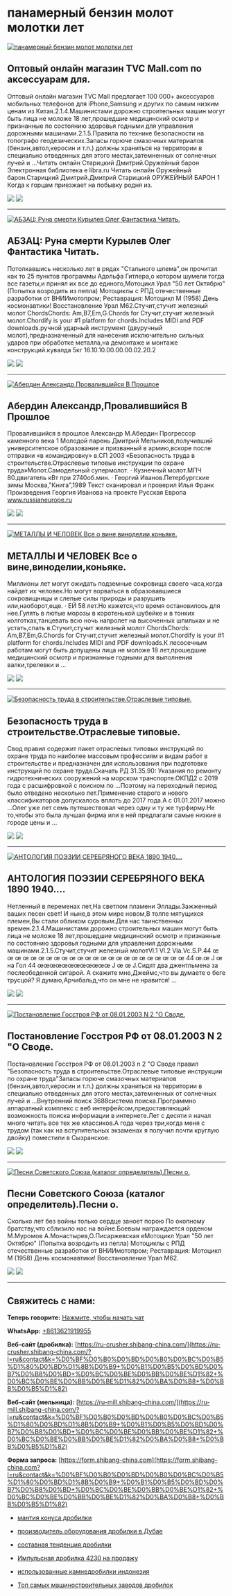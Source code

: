 # панамерный бензин молот молотки лет

<a href="https://swt.shibang-china.com/?l=ru&img&k=%D0%BF%D0%B0%D0%BD%D0%B0%D0%BC%D0%B5%D1%80%D0%BD%D1%8B%D0%B9+%D0%B1%D0%B5%D0%BD%D0%B7%D0%B8%D0%BD+%D0%BC%D0%BE%D0%BB%D0%BE%D1%82+%D0%BC%D0%BE%D0%BB%D0%BE%D1%82%D0%BA%D0%B8+%D0%BB%D0%B5%D1%82" target="_blank">![панамерный бензин молот молотки лет](http://static.shibang-china.com/all-800x300/49.jpg)</a>

## Оптовый онлайн магазин TVC Mall.com по аксессуарам для.
Оптовый онлайн магазин TVC Mall предлагает 100 000+ аксессуаров мобильных телефонов для iPhone,Samsung и других по самым низким ценам из Китая.2.1.4.Машинистами дорожно строительных машин могут быть лица не моложе 18 лет,прошедшие медицинский осмотр и признанные по состоянию здоровья годными для управления дорожными машинами.2.1.5.Правила по технике безопасности на топографо геодезических.Запасы горюче смазочных материалов (бензин,автол,керосин и т.п.) должны храниться на территории в специально отведенных для этого местах,затемненных от солнечных лучей и …Читать онлайн Старицкий Дмитрий.Оружейный барон Электронная библиотека e libra.ru Читать онлайн Оружейный барон.Старицкий Дмитрий.Дмитрий Старицкий ОРУЖЕЙНЫЙ БАРОН 1 Когда к горцам приезжает на побывку родня из.


<a href="https://whatsapp.shibangsoft.com/WhatsApp.php" target="_blank" title="WhatsApp">![](http://static.shibang-china.com/icon/whatsapp.png)</a> <a href="https://swt.shibang-china.com/?l=ru&icon&k=%D0%BF%D0%B0%D0%BD%D0%B0%D0%BC%D0%B5%D1%80%D0%BD%D1%8B%D0%B9+%D0%B1%D0%B5%D0%BD%D0%B7%D0%B8%D0%BD+%D0%BC%D0%BE%D0%BB%D0%BE%D1%82+%D0%BC%D0%BE%D0%BB%D0%BE%D1%82%D0%BA%D0%B8+%D0%BB%D0%B5%D1%82" target="_blank">![](http://static.shibang-china.com/icon/chat-ru.png)</a>

---

<a href="https://swt.shibang-china.com/?l=ru&img&k=%D0%BF%D0%B0%D0%BD%D0%B0%D0%BC%D0%B5%D1%80%D0%BD%D1%8B%D0%B9+%D0%B1%D0%B5%D0%BD%D0%B7%D0%B8%D0%BD+%D0%BC%D0%BE%D0%BB%D0%BE%D1%82+%D0%BC%D0%BE%D0%BB%D0%BE%D1%82%D0%BA%D0%B8+%D0%BB%D0%B5%D1%82" target="_blank">![АБЗАЦ: Руна смерти Курылев Олег Фантастика Читать.](http://static.shibang-china.com/all-800x300/616.jpg)</a>

## АБЗАЦ: Руна смерти Курылев Олег Фантастика Читать.
Потолкавшись несколько лет в рядах &quot;Стального шлема&quot;,он прочитал как то 25 пунктов программы Адольфа Гитлера,о котором шумели тогда все газеты,и принял их все до единого,Мотоцикл Урал &quot;50 лет Октябрю&quot; (Попытка возродить из пепла) Мотоциклы с РПД отечественные разработки от ВНИИмотопром; Реставрация: Мотоцикл М (1958) День космонавтики! Восстановление Урал М62.Стучит,стучит железный молот ChordsChords: Am,B7,Em,G.Chords for Стучит,стучит железный молот.Chordify is your #1 platform for chords.Includes MIDI and PDF downloads.ручной ударный инструмент (двуручный молот),предназначенный для нанесения исключительно сильных ударов при обработке металла,на демонтаже и монтаже конструкций.кувалда 5кг 16.10.10.00.00.00.02.20.2


<a href="https://whatsapp.shibangsoft.com/WhatsApp.php" target="_blank" title="WhatsApp">![](http://static.shibang-china.com/icon/whatsapp.png)</a> <a href="https://swt.shibang-china.com/?l=ru&icon&k=%D0%BF%D0%B0%D0%BD%D0%B0%D0%BC%D0%B5%D1%80%D0%BD%D1%8B%D0%B9+%D0%B1%D0%B5%D0%BD%D0%B7%D0%B8%D0%BD+%D0%BC%D0%BE%D0%BB%D0%BE%D1%82+%D0%BC%D0%BE%D0%BB%D0%BE%D1%82%D0%BA%D0%B8+%D0%BB%D0%B5%D1%82" target="_blank">![](http://static.shibang-china.com/icon/chat-ru.png)</a>

---

<a href="https://swt.shibang-china.com/?l=ru&img&k=%D0%BF%D0%B0%D0%BD%D0%B0%D0%BC%D0%B5%D1%80%D0%BD%D1%8B%D0%B9+%D0%B1%D0%B5%D0%BD%D0%B7%D0%B8%D0%BD+%D0%BC%D0%BE%D0%BB%D0%BE%D1%82+%D0%BC%D0%BE%D0%BB%D0%BE%D1%82%D0%BA%D0%B8+%D0%BB%D0%B5%D1%82" target="_blank">![Абердин Александр,Провалившийся В Прошлое](http://static.shibang-china.com/all-800x300/1521.jpg)</a>

## Абердин Александр,Провалившийся В Прошлое
Провалившийся в прошлое Александр М.Абердин Прогрессор каменного века 1 Молодой парень Дмитрий Мельников,получивший университетское образование и призванный в армию,вскоре после отправки &#171;в командировку&#187; в.СП 2003 &#171;Безопасность труда в строительстве.Отраслевые типовые инструкции по охране труда&#187;Молот.Самодельный супермолот.&nbsp;&#0183;&#32;Кузнечный молот.МПЧ 80.двигатель кВт при 2740об.мин.&nbsp;&#0183;&#32;Георгий Иванов.Петербургские зимы Москва,&quot;Книга&quot;,1989 Текст сканировал и проверил Илья Франк Произведения Георгия Иванова на проекте Русская Европа www.russianeurope.ru


<a href="https://whatsapp.shibangsoft.com/WhatsApp.php" target="_blank" title="WhatsApp">![](http://static.shibang-china.com/icon/whatsapp.png)</a> <a href="https://swt.shibang-china.com/?l=ru&icon&k=%D0%BF%D0%B0%D0%BD%D0%B0%D0%BC%D0%B5%D1%80%D0%BD%D1%8B%D0%B9+%D0%B1%D0%B5%D0%BD%D0%B7%D0%B8%D0%BD+%D0%BC%D0%BE%D0%BB%D0%BE%D1%82+%D0%BC%D0%BE%D0%BB%D0%BE%D1%82%D0%BA%D0%B8+%D0%BB%D0%B5%D1%82" target="_blank">![](http://static.shibang-china.com/icon/chat-ru.png)</a>

---

<a href="https://swt.shibang-china.com/?l=ru&img&k=%D0%BF%D0%B0%D0%BD%D0%B0%D0%BC%D0%B5%D1%80%D0%BD%D1%8B%D0%B9+%D0%B1%D0%B5%D0%BD%D0%B7%D0%B8%D0%BD+%D0%BC%D0%BE%D0%BB%D0%BE%D1%82+%D0%BC%D0%BE%D0%BB%D0%BE%D1%82%D0%BA%D0%B8+%D0%BB%D0%B5%D1%82" target="_blank">![МЕТАЛЛЫ И ЧЕЛОВЕК Все о вине,виноделии,коньяке.](http://static.shibang-china.com/all-800x300/722.jpg)</a>

## МЕТАЛЛЫ И ЧЕЛОВЕК Все о вине,виноделии,коньяке.
Миллионы лет могут ожидать подземные сокровища своего часа,когда найдет их человек.Но могут ворваться в образовавшиеся сокровищницы и слепые силы природы и разрушить или,наоборот,еще.&nbsp;&#0183;&#32;ЕЙ 58 лет.Но кажется,что время остановилось для нее.Гулять в лютые морозы в коротенькой шубейке и в тонких колготках,танцевать всю ночь напролет на высоченных шпильках и не устать,спать в.Стучит,стучит железный молот ChordsChords: Am,B7,Em,G.Chords for Стучит,стучит железный молот.Chordify is your #1 platform for chords.Includes MIDI and PDF downloads.К лесосечным работам могут быть допущены лица не моложе 18 лет,прошедшие медицинский осмотр и признанные годными для выполнения валки,трелевки и …


<a href="https://whatsapp.shibangsoft.com/WhatsApp.php" target="_blank" title="WhatsApp">![](http://static.shibang-china.com/icon/whatsapp.png)</a> <a href="https://swt.shibang-china.com/?l=ru&icon&k=%D0%BF%D0%B0%D0%BD%D0%B0%D0%BC%D0%B5%D1%80%D0%BD%D1%8B%D0%B9+%D0%B1%D0%B5%D0%BD%D0%B7%D0%B8%D0%BD+%D0%BC%D0%BE%D0%BB%D0%BE%D1%82+%D0%BC%D0%BE%D0%BB%D0%BE%D1%82%D0%BA%D0%B8+%D0%BB%D0%B5%D1%82" target="_blank">![](http://static.shibang-china.com/icon/chat-ru.png)</a>

---

<a href="https://swt.shibang-china.com/?l=ru&img&k=%D0%BF%D0%B0%D0%BD%D0%B0%D0%BC%D0%B5%D1%80%D0%BD%D1%8B%D0%B9+%D0%B1%D0%B5%D0%BD%D0%B7%D0%B8%D0%BD+%D0%BC%D0%BE%D0%BB%D0%BE%D1%82+%D0%BC%D0%BE%D0%BB%D0%BE%D1%82%D0%BA%D0%B8+%D0%BB%D0%B5%D1%82" target="_blank">![Безопасность труда в строительстве.Отраслевые типовые.](http://static.shibang-china.com/all-800x300/690.jpg)</a>

## Безопасность труда в строительстве.Отраслевые типовые.
Свод правил содержит пакет отраслевых типовых инструкций по охране труда по наиболее массовым профессиям и видам работ в строительстве и предназначен для использования при подготовке инструкций по охране труда.Скачать РД 31.35.90: Указания по ремонту гидротехнических сооружений на морском транспорте.ОКПД2 с 2019 года с расшифровкой с поиском по …Поэтому на переходный период было отведено несколько лет.Применение старого и нового классификаторов допускалось вплоть до 2017 года.А с 01.01.2017 можно …Олег уже лет семь путешествовал через одну и ту же турфирму.Не то,чтобы это была лучшая фирма или в ней предлагали самые низкие в городе цены и …


<a href="https://whatsapp.shibangsoft.com/WhatsApp.php" target="_blank" title="WhatsApp">![](http://static.shibang-china.com/icon/whatsapp.png)</a> <a href="https://swt.shibang-china.com/?l=ru&icon&k=%D0%BF%D0%B0%D0%BD%D0%B0%D0%BC%D0%B5%D1%80%D0%BD%D1%8B%D0%B9+%D0%B1%D0%B5%D0%BD%D0%B7%D0%B8%D0%BD+%D0%BC%D0%BE%D0%BB%D0%BE%D1%82+%D0%BC%D0%BE%D0%BB%D0%BE%D1%82%D0%BA%D0%B8+%D0%BB%D0%B5%D1%82" target="_blank">![](http://static.shibang-china.com/icon/chat-ru.png)</a>

---

<a href="https://swt.shibang-china.com/?l=ru&img&k=%D0%BF%D0%B0%D0%BD%D0%B0%D0%BC%D0%B5%D1%80%D0%BD%D1%8B%D0%B9+%D0%B1%D0%B5%D0%BD%D0%B7%D0%B8%D0%BD+%D0%BC%D0%BE%D0%BB%D0%BE%D1%82+%D0%BC%D0%BE%D0%BB%D0%BE%D1%82%D0%BA%D0%B8+%D0%BB%D0%B5%D1%82" target="_blank">![АНТОЛОГИЯ ПОЭЗИИ СЕРЕБРЯНОГО ВЕКА 1890 1940.…](http://static.shibang-china.com/all-800x300/809.jpg)</a>

## АНТОЛОГИЯ ПОЭЗИИ СЕРЕБРЯНОГО ВЕКА 1890 1940.…
Нетленный в переменах лет,На светлом пламени Эллады.Зажженный ваших песен свет! И ныне,в этом мире новом,В толпе мятущихся племен,Вы стали обликом суровым.Для нас таинственных времен.2.1.4.Машинистами дорожно строительных машин могут быть лица не моложе 18 лет,прошедшие медицинский осмотр и признанные по состоянию здоровья годными для управления дорожными машинами.2.1.5.Стучит,стучит железный молотVl.1 Vl.2 Vla.Vc.S.P.44 œ œ œ œ œ œ œ œ œ œ œ œ œ œ œ œ œ œ œ œ œ œ œ œ 44 œ.œ J œ на Гол 44 œœœœœœœœœœœœ J œ œ J.Сидят два джентльмена за послеобеденной сигарой. А скажите мне,Джеймс,что вы думаете о беге трусцой? Я думаю,Арчибальд,что он мне не нравится! …


<a href="https://whatsapp.shibangsoft.com/WhatsApp.php" target="_blank" title="WhatsApp">![](http://static.shibang-china.com/icon/whatsapp.png)</a> <a href="https://swt.shibang-china.com/?l=ru&icon&k=%D0%BF%D0%B0%D0%BD%D0%B0%D0%BC%D0%B5%D1%80%D0%BD%D1%8B%D0%B9+%D0%B1%D0%B5%D0%BD%D0%B7%D0%B8%D0%BD+%D0%BC%D0%BE%D0%BB%D0%BE%D1%82+%D0%BC%D0%BE%D0%BB%D0%BE%D1%82%D0%BA%D0%B8+%D0%BB%D0%B5%D1%82" target="_blank">![](http://static.shibang-china.com/icon/chat-ru.png)</a>

---

<a href="https://swt.shibang-china.com/?l=ru&img&k=%D0%BF%D0%B0%D0%BD%D0%B0%D0%BC%D0%B5%D1%80%D0%BD%D1%8B%D0%B9+%D0%B1%D0%B5%D0%BD%D0%B7%D0%B8%D0%BD+%D0%BC%D0%BE%D0%BB%D0%BE%D1%82+%D0%BC%D0%BE%D0%BB%D0%BE%D1%82%D0%BA%D0%B8+%D0%BB%D0%B5%D1%82" target="_blank">![Постановление Госстроя РФ от 08.01.2003 N 2 &quot;О Своде.](http://static.shibang-china.com/all-800x300/1123.jpg)</a>

## Постановление Госстроя РФ от 08.01.2003 N 2 &quot;О Своде.
Постановление Госстроя РФ от 08.01.2003 n 2 &quot;О Своде правил &quot;Безопасность труда в строительстве.Отраслевые типовые инструкции по охране труда&quot;Запасы горюче смазочных материалов (бензин,автол,керосин и т.п.) должны храниться на территории в специально отведенных для этого местах,затемненных от солнечных лучей и …Внутренний поиск 3688cистема поиска.Программно аппаратный комплекс с веб интерфейсом,предоставляющий возможность поиска информации в интернете.Лет с десяти я начал много читать все тех же классиков.А года через три,когда меня с трудом (так как на вступительных экзаменах я получил почти круглую двойку) поместили в Сызранское.


<a href="https://whatsapp.shibangsoft.com/WhatsApp.php" target="_blank" title="WhatsApp">![](http://static.shibang-china.com/icon/whatsapp.png)</a> <a href="https://swt.shibang-china.com/?l=ru&icon&k=%D0%BF%D0%B0%D0%BD%D0%B0%D0%BC%D0%B5%D1%80%D0%BD%D1%8B%D0%B9+%D0%B1%D0%B5%D0%BD%D0%B7%D0%B8%D0%BD+%D0%BC%D0%BE%D0%BB%D0%BE%D1%82+%D0%BC%D0%BE%D0%BB%D0%BE%D1%82%D0%BA%D0%B8+%D0%BB%D0%B5%D1%82" target="_blank">![](http://static.shibang-china.com/icon/chat-ru.png)</a>

---

<a href="https://swt.shibang-china.com/?l=ru&img&k=%D0%BF%D0%B0%D0%BD%D0%B0%D0%BC%D0%B5%D1%80%D0%BD%D1%8B%D0%B9+%D0%B1%D0%B5%D0%BD%D0%B7%D0%B8%D0%BD+%D0%BC%D0%BE%D0%BB%D0%BE%D1%82+%D0%BC%D0%BE%D0%BB%D0%BE%D1%82%D0%BA%D0%B8+%D0%BB%D0%B5%D1%82" target="_blank">![Песни Советского Союза (каталог определитель).Песни о.](http://static.shibang-china.com/all-800x300/242.jpg)</a>

## Песни Советского Союза (каталог определитель).Песни о.
Сколько лет без войны только сердце заноет порою По окопному братству,что сблизило нас на войне.Боевым награждается орденом М.Муромов А.Монастырев,О.Писаржевская еМотоцикл Урал &quot;50 лет Октябрю&quot; (Попытка возродить из пепла) Мотоциклы с РПД отечественные разработки от ВНИИмотопром; Реставрация: Мотоцикл М (1958) День космонавтики! Восстановление Урал М62.

<a href="https://whatsapp.shibangsoft.com/WhatsApp.php" target="_blank" title="WhatsApp">![](http://static.shibang-china.com/icon/whatsapp.png)</a> <a href="https://swt.shibang-china.com/?l=ru&icon&k=%D0%BF%D0%B0%D0%BD%D0%B0%D0%BC%D0%B5%D1%80%D0%BD%D1%8B%D0%B9+%D0%B1%D0%B5%D0%BD%D0%B7%D0%B8%D0%BD+%D0%BC%D0%BE%D0%BB%D0%BE%D1%82+%D0%BC%D0%BE%D0%BB%D0%BE%D1%82%D0%BA%D0%B8+%D0%BB%D0%B5%D1%82" target="_blank">![](http://static.shibang-china.com/icon/chat-ru.png)</a>

---
## Свяжитесь с нами:

**Теперь говорите:** [Нажмите, чтобы начать чат](https://swt.shibang-china.com?l=ru&contact&k=%D0%BF%D0%B0%D0%BD%D0%B0%D0%BC%D0%B5%D1%80%D0%BD%D1%8B%D0%B9+%D0%B1%D0%B5%D0%BD%D0%B7%D0%B8%D0%BD+%D0%BC%D0%BE%D0%BB%D0%BE%D1%82+%D0%BC%D0%BE%D0%BB%D0%BE%D1%82%D0%BA%D0%B8+%D0%BB%D0%B5%D1%82)

**WhatsApp:**  [+8613621919955](https://whatsapp.shibangsoft.com/WhatsApp.php)

**Веб-сайт (дробилка):** [https://ru-crusher.shibang-china.com/](https://ru-crusher.shibang-china.com/?l=ru&contact&k=%D0%BF%D0%B0%D0%BD%D0%B0%D0%BC%D0%B5%D1%80%D0%BD%D1%8B%D0%B9+%D0%B1%D0%B5%D0%BD%D0%B7%D0%B8%D0%BD+%D0%BC%D0%BE%D0%BB%D0%BE%D1%82+%D0%BC%D0%BE%D0%BB%D0%BE%D1%82%D0%BA%D0%B8+%D0%BB%D0%B5%D1%82)

**Веб-сайт (мельница):** [https://ru-mill.shibang-china.com/](https://ru-mill.shibang-china.com/?l=ru&contact&k=%D0%BF%D0%B0%D0%BD%D0%B0%D0%BC%D0%B5%D1%80%D0%BD%D1%8B%D0%B9+%D0%B1%D0%B5%D0%BD%D0%B7%D0%B8%D0%BD+%D0%BC%D0%BE%D0%BB%D0%BE%D1%82+%D0%BC%D0%BE%D0%BB%D0%BE%D1%82%D0%BA%D0%B8+%D0%BB%D0%B5%D1%82)

**Форма запроса:** [https://form.shibang-china.com](https://form.shibang-china.com?l=ru&contact&k=%D0%BF%D0%B0%D0%BD%D0%B0%D0%BC%D0%B5%D1%80%D0%BD%D1%8B%D0%B9+%D0%B1%D0%B5%D0%BD%D0%B7%D0%B8%D0%BD+%D0%BC%D0%BE%D0%BB%D0%BE%D1%82+%D0%BC%D0%BE%D0%BB%D0%BE%D1%82%D0%BA%D0%B8+%D0%BB%D0%B5%D1%82)

* [мантия конуса дробилки](../123/%D0%BC%D0%B0%D0%BD%D1%82%D0%B8%D1%8F%20%D0%BA%D0%BE%D0%BD%D1%83%D1%81%D0%B0%20%D0%B4%D1%80%D0%BE%D0%B1%D0%B8%D0%BB%D0%BA%D0%B8.md)

* [производитель оборудования дробилки в Дубае](../123/%D0%BF%D1%80%D0%BE%D0%B8%D0%B7%D0%B2%D0%BE%D0%B4%D0%B8%D1%82%D0%B5%D0%BB%D1%8C%20%D0%BE%D0%B1%D0%BE%D1%80%D1%83%D0%B4%D0%BE%D0%B2%D0%B0%D0%BD%D0%B8%D1%8F%20%D0%B4%D1%80%D0%BE%D0%B1%D0%B8%D0%BB%D0%BA%D0%B8%20%D0%B2%20%D0%94%D1%83%D0%B1%D0%B0%D0%B5.md)

* [составная тенденция дробилки](../121/%D1%81%D0%BE%D1%81%D1%82%D0%B0%D0%B2%D0%BD%D0%B0%D1%8F%20%D1%82%D0%B5%D0%BD%D0%B4%D0%B5%D0%BD%D1%86%D0%B8%D1%8F%20%D0%B4%D1%80%D0%BE%D0%B1%D0%B8%D0%BB%D0%BA%D0%B8.md)

* [Импульсная дробилка 4230 на продажу](../124/%D0%98%D0%BC%D0%BF%D1%83%D0%BB%D1%8C%D1%81%D0%BD%D0%B0%D1%8F%20%D0%B4%D1%80%D0%BE%D0%B1%D0%B8%D0%BB%D0%BA%D0%B0%204230%20%D0%BD%D0%B0%20%D0%BF%D1%80%D0%BE%D0%B4%D0%B0%D0%B6%D1%83.md)

* [использованные камнедробилки индонезия](../121/%D0%B8%D1%81%D0%BF%D0%BE%D0%BB%D1%8C%D0%B7%D0%BE%D0%B2%D0%B0%D0%BD%D0%BD%D1%8B%D0%B5%20%D0%BA%D0%B0%D0%BC%D0%BD%D0%B5%D0%B4%D1%80%D0%BE%D0%B1%D0%B8%D0%BB%D0%BA%D0%B8%20%D0%B8%D0%BD%D0%B4%D0%BE%D0%BD%D0%B5%D0%B7%D0%B8%D1%8F.md)

* [Топ самых машиностроительных заводов дробилок](../124/%D0%A2%D0%BE%D0%BF%20%D1%81%D0%B0%D0%BC%D1%8B%D1%85%20%D0%BC%D0%B0%D1%88%D0%B8%D0%BD%D0%BE%D1%81%D1%82%D1%80%D0%BE%D0%B8%D1%82%D0%B5%D0%BB%D1%8C%D0%BD%D1%8B%D1%85%20%D0%B7%D0%B0%D0%B2%D0%BE%D0%B4%D0%BE%D0%B2%20%D0%B4%D1%80%D0%BE%D0%B1%D0%B8%D0%BB%D0%BE%D0%BA.md)